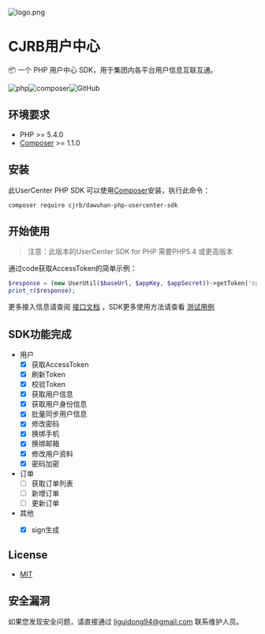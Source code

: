 ![logo.png](https://s2.loli.net/2022/08/05/NR3hvjk7A2OI1fD.png)

# CJRB用户中心

📦 一个 PHP 用户中心 SDK，用于集团内各平台用户信息互联互通。

![php](https://img.shields.io/badge/php-5.4-brightgreen)![composer](https://img.shields.io/badge/composer-1.1.0-brightgreen)![GitHub](https://camo.githubusercontent.com/029166d85f92969845201e59c3fcd8c8345556036155ff18140f6a9e796173a3/68747470733a2f2f696d672e736869656c64732e696f2f62616467652f6c6963656e73652d4d49542d677265656e)

## 环境要求

- PHP >= 5.4.0
- [Composer](https://getcomposer.org/) >= 1.1.0

## 安装

此UserCenter PHP SDK 可以使用[Composer](https://getcomposer.org/)安装，执行此命令：

```
composer require cjrb/dawuhan-php-usercenter-sdk
```

## 开始使用

> 注意：此版本的UserCenter SDK for PHP 需要PHP5.4 或更高版本

通过code获取AccessToken的简单示例：

```php
$response = (new UserUtil($baseUrl, $appKey, $appSecret))->getToken('code');
print_r($response);
```

更多接入信息请查阅 [接口文档](https://thoughts.aliyun.com/share/62d4b2b11e1eca001b40834c#title=用户中心技术文档) ，SDK更多使用方法请查看 [测试用例](/tests/TestUtil.php)





## SDK功能完成

* 用户
  - [x] 获取AccessToken
  - [x] 刷新Token
  - [x] 校验Token
  - [x] 获取用户信息
  - [x] 获取用户身份信息
  - [x] 批量同步用户信息
  - [x] 修改密码
  - [x] 换绑手机
  - [x] 换绑邮箱
  - [x] 修改用户资料
  - [x] 密码加密
  
* 订单
  - [ ] 获取订单列表
  - [ ] 新增订单
  - [ ] 更新订单
* 其他
  - [x] sign生成



## License

*  [MIT](/LICENSE.md)

## 安全漏洞

如果您发现安全问题，请直接通过 [liguidong94@gmail.com](mailto:liguidong94@gmail) 联系维护人员。